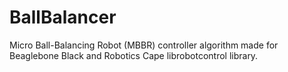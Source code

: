 # BallBalancer

Micro Ball-Balancing Robot (MBBR) controller algorithm made for Beaglebone Black and Robotics Cape librobotcontrol library.
